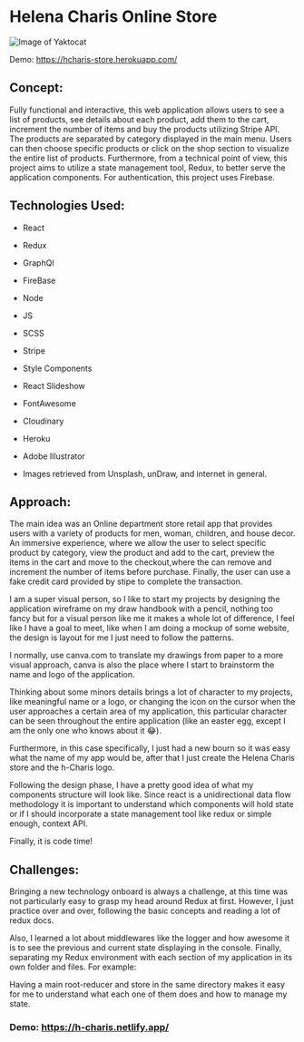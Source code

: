 # Helena Charis Online Store

![Image of Yaktocat](https://res.cloudinary.com/duprwuo4j/image/upload/v1598302313/h-charis-online-store/screenshot_20200824_155042_fcpuxf.png)

Demo: https://hcharis-store.herokuapp.com/

## Concept:

Fully functional and interactive, this web application allows users to see a list of products, see details about each product, add them to the cart, increment the number of items and buy the products utilizing Stripe API. The products are separated by category displayed in the main menu. Users can then choose specific products or click on the shop section to visualize the entire list of products. Furthermore, from a technical point of view, this project aims to utilize a state management tool, Redux, to better serve the application components. For authentication, this project uses Firebase.

## Technologies Used:

- React

- Redux

- GraphQl

- FireBase

- Node

- JS

- SCSS

- Stripe

- Style Components

- React Slideshow

- FontAwesome

- Cloudinary

- Heroku

- Adobe Illustrator

- Images retrieved from Unsplash, unDraw, and internet in general.

## Approach:

The main idea was an Online department store retail app that provides users with a variety of products for men, woman, children, and house decor.
An immersive experience, where we allow the user to select specific product by category, view the product and add to the cart, preview the items in the cart and move to the checkout,where the can remove and increment the number of items before purchase. Finally, the user can use a fake credit card provided by stipe to complete the transaction.

I am a super visual person, so I like to start my projects by designing the application wireframe on my draw handbook with a pencil, nothing too fancy but for a visual person like me it makes a whole lot of difference, I feel like I have a goal to meet, like when I am doing a mockup of some website, the design is layout for me I just need to follow the patterns.

I normally, use canva.com to translate my drawings from paper to a more visual approach, canva is also the place where I start to brainstorm the name and logo of the application.

Thinking about some minors details brings a lot of character to my projects, like meaningful name or a logo, or changing the icon on the cursor when the user approaches a certain area of my application, this particular character can be seen throughout the entire application (like an easter egg, except I am the only one who knows about it 😂).

Furthermore, in this case specifically, I just had a new bourn so it was easy what the name of my app would be, after that I just create the Helena Charis store and the h-Charis logo.

Following the design phase, I have a pretty good idea of what my components structure will look like. Since react is a unidirectional data flow methodology it is important to understand which components will hold state or if I should incorporate a state management tool like redux or simple enough, context API.

Finally, it is code time!

## Challenges:

Bringing a new technology onboard is always a challenge, at this time was not particularly easy to grasp my head around Redux at first. However, I just practice over and over, following the basic concepts and reading a lot of redux docs.

Also, I learned a lot about middlewares like the logger and how awesome it is to see the previous and current state displaying in the console. Finally, separating my Redux environment with each section of my application in its own folder and files.
For example:

Having a main root-reducer and store in the same directory makes it easy for me to understand what each one of them does and how to manage my state.

### Demo: https://h-charis.netlify.app/
